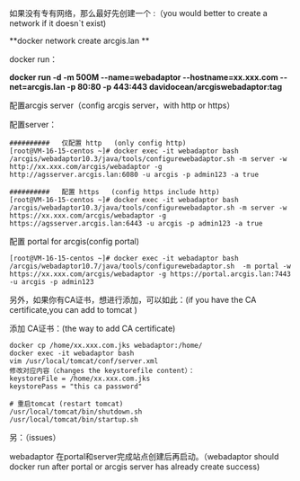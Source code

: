 如果没有专有网络，那么最好先创建一个 :（you would better to create a network if it doesn`t exist)

**docker network create arcgis.lan **



docker run：

**docker run -d -m 500M --name=webadaptor --hostname=xx.xxx.com --net=arcgis.lan -p 80:80 -p 443:443 davidocean/arcgiswebadaptor:tag**



配置arcgis server（config arcgis server，with http or https）

配置server：

~~~shell
##########   仅配置 http   (only config http)
[root@VM-16-15-centos ~]# docker exec -it webadaptor bash /arcgis/webadaptor10.3/java/tools/configurewebadaptor.sh -m server -w http://xx.xxx.com/arcgis/webadaptor -g http://agsserver.arcgis.lan:6080 -u arcgis -p admin123 -a true

##########   配置 https   (config https include http)
[root@VM-16-15-centos ~]# docker exec -it webadaptor bash /arcgis/webadaptor10.3/java/tools/configurewebadaptor.sh -m server -w https://xx.xxx.com/arcgis/webadaptor -g https://agsserver.arcgis.lan:6443 -u arcgis -p admin123 -a true
~~~

配置 portal for arcgis(config portal)

~~~shell
[root@VM-16-15-centos ~]# docker exec -it webadaptor bash /arcgis/webadaptor10.7/java/tools/configurewebadaptor.sh  -m portal -w https://xx.xxx.com/arcgis/webadaptor -g https://portal.arcgis.lan:7443 -u arcgis -p admin123
~~~

另外，如果你有CA证书，想进行添加，可以如此：(if you have the CA certificate,you can add to tomcat )

添加 CA证书：(the way to add CA certificate)

~~~shell
docker cp /home/xx.xxx.com.jks webadaptor:/home/
docker exec -it webadaptor bash
vim /usr/local/tomcat/conf/server.xml
修改对应内容（changes the keystorefile content）： 
keystoreFile = /home/xx.xxx.com.jks
keystorePass = "this ca password"

# 重启tomcat (restart tomcat)
/usr/local/tomcat/bin/shutdown.sh
/usr/local/tomcat/bin/startup.sh
~~~



另：（issues）

webadaptor 在portal和server完成站点创建后再启动。（webadaptor should docker run after portal or arcgis server has already create success)





